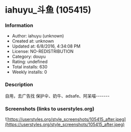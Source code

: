 # iahuyu_斗鱼 (105415)

### Information
- Author: iahuyu (unknown)
- Created at: unknown
- Updated at: 6/8/2016, 4:34:08 PM
- License: NO-REDISTRIBUTION
- Category: douyu
- Rating: undefined
- Total installs: 630
- Weekly installs: 0


### Description
自用，去广告找 保护伞、奶牛、adsafe、阿呆喵-------


### Screenshots (links to userstyles.org)
![https://userstyles.org/style_screenshots/105415_after.jpeg](https://userstyles.org/style_screenshots/105415_after.jpeg)


